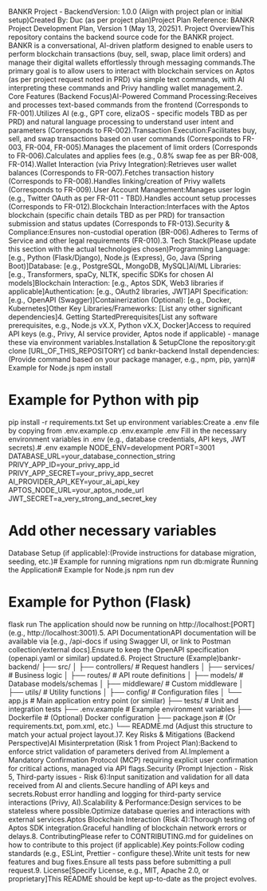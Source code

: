 BANKR Project - BackendVersion: 1.0.0 (Align with project plan or initial setup)Created By: Duc (as per project plan)Project Plan Reference: BANKR Project Development Plan, Version 1 (May 13, 2025)1. Project OverviewThis repository contains the backend source code for the BANKR project. BANKR is a conversational, AI-driven platform designed to enable users to perform blockchain transactions (buy, sell, swap, place limit orders) and manage their digital wallets effortlessly through messaging commands.The primary goal is to allow users to interact with blockchain services on Aptos (as per project request noted in PRD) via simple text commands, with AI interpreting these commands and Privy handling wallet management.2. Core Features (Backend Focus)AI-Powered Command Processing:Receives and processes text-based commands from the frontend (Corresponds to FR-001).Utilizes AI (e.g., GPT core, elizaOS - specific models TBD as per PRD) and natural language processing to understand user intent and parameters (Corresponds to FR-002).Transaction Execution:Facilitates buy, sell, and swap transactions based on user commands (Corresponds to FR-003, FR-004, FR-005).Manages the placement of limit orders (Corresponds to FR-006).Calculates and applies fees (e.g., 0.8% swap fee as per BR-008, FR-014).Wallet Interaction (via Privy Integration):Retrieves user wallet balances (Corresponds to FR-007).Fetches transaction history (Corresponds to FR-008).Handles linking/creation of Privy wallets (Corresponds to FR-009).User Account Management:Manages user login (e.g., Twitter OAuth as per FR-011 - TBD).Handles account setup processes (Corresponds to FR-012).Blockchain Interaction:Interfaces with the Aptos blockchain (specific chain details TBD as per PRD) for transaction submission and status updates (Corresponds to FR-013).Security & Compliance:Ensures non-custodial operation (BR-006).Adheres to Terms of Service and other legal requirements (FR-010).3. Tech Stack(Please update this section with the actual technologies chosen)Programming Language: [e.g., Python (Flask/Django), Node.js (Express), Go, Java (Spring Boot)]Database: [e.g., PostgreSQL, MongoDB, MySQL]AI/ML Libraries: [e.g., Transformers, spaCy, NLTK, specific SDKs for chosen AI models]Blockchain Interaction: [e.g., Aptos SDK, Web3 libraries if applicable]Authentication: [e.g., OAuth2 libraries, JWT]API Specification: [e.g., OpenAPI (Swagger)]Containerization (Optional): [e.g., Docker, Kubernetes]Other Key Libraries/Frameworks: [List any other significant dependencies]4. Getting StartedPrerequisites[List any software prerequisites, e.g., Node.js vX.X, Python vX.X, Docker]Access to required API keys (e.g., Privy, AI service provider, Aptos node if applicable) - manage these via environment variables.Installation & SetupClone the repository:git clone [URL_OF_THIS_REPOSITORY]
cd bankr-backend
Install dependencies:(Provide command based on your package manager, e.g., npm, pip, yarn)# Example for Node.js
npm install

# Example for Python with pip
pip install -r requirements.txt
Set up environment variables:Create a .env file by copying from .env.example.cp .env.example .env
Fill in the necessary environment variables in .env (e.g., database credentials, API keys, JWT secrets).# .env example
NODE_ENV=development
PORT=3001
DATABASE_URL=your_database_connection_string
PRIVY_APP_ID=your_privy_app_id
PRIVY_APP_SECRET=your_privy_app_secret
AI_PROVIDER_API_KEY=your_ai_api_key
APTOS_NODE_URL=your_aptos_node_url
JWT_SECRET=a_very_strong_and_secret_key
# Add other necessary variables
Database Setup (if applicable):(Provide instructions for database migration, seeding, etc.)# Example for running migrations
npm run db:migrate
Running the Application# Example for Node.js
npm run dev

# Example for Python (Flask)
flask run
The application should now be running on http://localhost:[PORT] (e.g., http://localhost:3001).5. API DocumentationAPI documentation will be available via [e.g., /api-docs if using Swagger UI, or link to Postman collection/external docs].Ensure to keep the OpenAPI specification (openapi.yaml or similar) updated.6. Project Structure (Example)bankr-backend/
├── src/
│   ├── controllers/    # Request handlers
│   ├── services/       # Business logic
│   ├── routes/         # API route definitions
│   ├── models/         # Database models/schemas
│   ├── middleware/     # Custom middleware
│   ├── utils/          # Utility functions
│   ├── config/         # Configuration files
│   └── app.js          # Main application entry point (or similar)
├── tests/              # Unit and integration tests
├── .env.example        # Example environment variables
├── Dockerfile          # (Optional) Docker configuration
├── package.json        # (Or requirements.txt, pom.xml, etc.)
└── README.md
(Adjust this structure to match your actual project layout.)7. Key Risks & Mitigations (Backend Perspective)AI Misinterpretation (Risk 1 from Project Plan):Backend to enforce strict validation of parameters derived from AI.Implement a Mandatory Confirmation Protocol (MCP) requiring explicit user confirmation for critical actions, managed via API flags.Security (Prompt Injection - Risk 5, Third-party issues - Risk 6):Input sanitization and validation for all data received from AI and clients.Secure handling of API keys and secrets.Robust error handling and logging for third-party service interactions (Privy, AI).Scalability & Performance:Design services to be stateless where possible.Optimize database queries and interactions with external services.Aptos Blockchain Interaction (Risk 4):Thorough testing of Aptos SDK integration.Graceful handling of blockchain network errors or delays.8. ContributingPlease refer to CONTRIBUTING.md for guidelines on how to contribute to this project (if applicable).Key points:Follow coding standards (e.g., ESLint, Prettier - configure these).Write unit tests for new features and bug fixes.Ensure all tests pass before submitting a pull request.9. License[Specify License, e.g., MIT, Apache 2.0, or proprietary]This README should be kept up-to-date as the project evolves.
